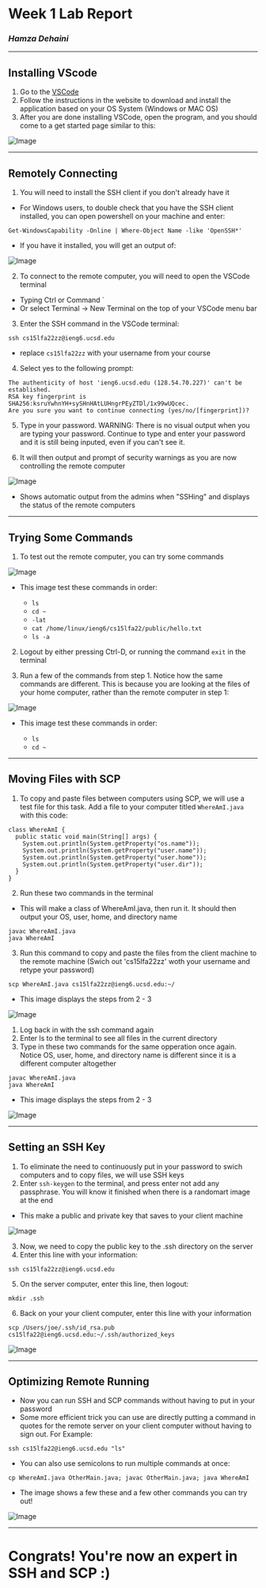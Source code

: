 # **Week 1 Lab Report**
### *Hamza Dehaini*

---

## Installing VScode

1. Go to the [VSCode](https://code.visualstudio.com/)
2. Follow the instructions in the website to download and install the application based on your OS System (Windows or MAC OS)
3. After you are done installing VSCode, open the program, and you should come to a get started page similar to this:

![Image](pictures\installingvscode15l.JPG)

---

## Remotely Connecting

1. You will need to install the SSH client if you don't already have it
- For Windows users, to double check that you have the SSH client installed, you can open powershell on your machine and enter:

```
Get-WindowsCapability -Online | Where-Object Name -like 'OpenSSH*'
```

- If you have it installed, you will get an output of:

![Image](pictures\psoutput.JPG)

2. To connect to the remote computer, you will need to open the VSCode terminal
- Typing Ctrl or Command `
- Or select Terminal -> New Terminal on the top of your VSCode menu bar
3. Enter the SSH command in the VSCode terminal:

```
ssh cs15lfa22zz@ieng6.ucsd.edu
```

- replace `cs15lfa22zz` with your username from your course

4. Select yes to the following prompt:

```
The authenticity of host 'ieng6.ucsd.edu (128.54.70.227)' can't be established.
RSA key fingerprint is SHA256:ksruYwhnYH+sySHnHAtLUHngrPEyZTDl/1x99wUQcec.
Are you sure you want to continue connecting (yes/no/[fingerprint])?
```

5. Type in your password. WARNING: There is no visual output when you are typing your password. Continue to type and enter your password and it is still being inputed, even if you can't see it.

6. It will then output and prompt of security warnings as you are now controlling the remote computer

![Image](pictures\remote.JPG)

- Shows automatic output from the admins when "SSHing" and displays the status of the remote computers

---

## Trying Some Commands

1. To test out the remote computer, you can try some commands

![Image](pictures\commands.JPG)

- This image test these commands in order:

  - `ls`
  - `cd ~`
  - `-lat`
  - `cat /home/linux/ieng6/cs15lfa22/public/hello.txt`
  - `ls -a`

2. Logout by either pressing Ctrl-D, or running the command `exit` in the terminal

3. Run a few of the commands from step 1. Notice how the same commands are different. This is because you are looking at the files of your home computer, rather than the remote computer in step 1:

![Image](pictures\commands1.JPG)

- This image test these commands in order:

  - `ls`
  - `cd ~`

---

## Moving Files with SCP

1. To copy and paste files between computers using SCP, we will use a test file for this task. Add a file to your computer titled `WhereAmI.java` with this code:

```
class WhereAmI {
  public static void main(String[] args) {
    System.out.println(System.getProperty("os.name"));
    System.out.println(System.getProperty("user.name"));
    System.out.println(System.getProperty("user.home"));
    System.out.println(System.getProperty("user.dir"));
  }
}
```

2. Run these two commands in the terminal
- This will make a class of WhereAmI.java, then run it. It should then output your OS, user, home, and directory name

```
javac WhereAmI.java
java WhereAmI
```

3. Run this command to copy and paste the files from the client machine to the remote machine (Swich out 'cs15lfa22zz' woth your username and retype your password)

```
scp WhereAmI.java cs15lfa22zz@ieng6.ucsd.edu:~/
```

- This image displays the steps from 2 - 3

![Image](pictures\scp.JPG)

1. Log back in with the ssh command again
2. Enter ls to the terminal to see all files in the current directory
3. Type in these two commands for the same opperation once again. Notice OS, user, home, and directory name is different since it is a different computer altogether

```
javac WhereAmI.java
java WhereAmI
```

- This image displays the steps from 2 - 3

![Image](pictures\ssh.JPG)

---

## Setting an SSH Key

1. To eliminate the need to continuously put in your password to swich computers and to copy files, we will use SSH keys
2. Enter `ssh-keygen` to the terminal, and press enter not add any passphrase. You will know it finished when there is a randomart image at the end
- This make a public and private key that saves to your client machine

![Image](pictures\settingssh.JPG)

3. Now, we need to copy the public key to the .ssh directory on the server
4. Enter this line with your information:

```
ssh cs15lfa22zz@ieng6.ucsd.edu
```

5. On the server computer, enter this line, then logout:

```
mkdir .ssh
```

6. Back on your your client computer, enter this line with your information

```
scp /Users/joe/.ssh/id_rsa.pub cs15lfa22@ieng6.ucsd.edu:~/.ssh/authorized_keys
```

![Image](pictures\settingssh2.JPG)

---

## Optimizing Remote Running

- Now you can run SSH and SCP commands without having to put in your password
- Some more efficient trick you can use are directly putting a command in quotes for the remote server on your client computer without having to sign out. For Example:

```
ssh cs15lfa22@ieng6.ucsd.edu "ls"
```

- You can also use semicolons to run multiple commands at once:

```
cp WhereAmI.java OtherMain.java; javac OtherMain.java; java WhereAmI
```

- The image shows a few these and a few other commands you can try out!

![Image](pictures\quicktricks.JPG)

---

# Congrats! You're now an expert in SSH and SCP :)